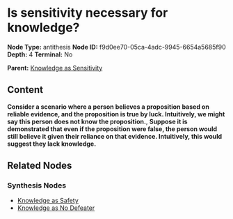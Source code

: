 # Is sensitivity necessary for knowledge?

**Node Type:** antithesis
**Node ID:** f9d0ee70-05ca-4adc-9945-6654a5685f90
**Depth:** 4
**Terminal:** No

**Parent:** [Knowledge as Sensitivity](knowledge-as-sensitivity-synthesis-ddcaa3c8-4504-4915-914f-77f7267fdceb.md)

## Content

**Consider a scenario where a person believes a proposition based on reliable evidence, and the proposition is true by luck. Intuitively, we might say this person does not know the proposition.**, **Suppose it is demonstrated that even if the proposition were false, the person would still believe it given their reliance on that evidence. Intuitively, this would suggest they lack knowledge.**

## Related Nodes

### Synthesis Nodes

- [Knowledge as Safety](knowledge-as-safety-synthesis-df14e1e3-d6b2-4737-8b2b-dd99b9308537.md)
- [Knowledge as No Defeater](knowledge-as-no-defeater-synthesis-b0344a0f-b83e-4510-af35-49eeee7ead1d.md)

